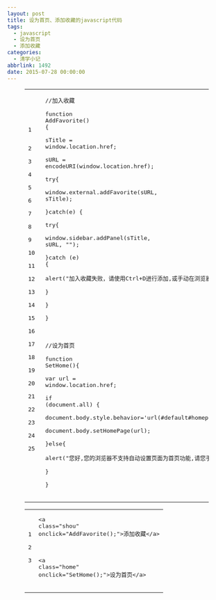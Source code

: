 ```yaml
---
layout: post
title: 设为首页、添加收藏的javascript代码
tags:
  - javascript
  - 设为首页
  - 添加收藏
categories:
  - 清学小记
abbrlink: 1492
date: 2015-07-28 00:00:00
---
```


<!-- build time:Sat Jun 23 2018 12:05:16 GMT+0800 (中国标准时间) --><figure class="highlight js"><table><tr><td class="gutter"><pre><span class="line">1</span>  
<span class="line">2</span>  
<span class="line">3</span>  
<span class="line">4</span>  
<span class="line">5</span>  
<span class="line">6</span>  
<span class="line">7</span>  
<span class="line">8</span>  
<span class="line">9</span>  
<span class="line">10</span>  
<span class="line">11</span>  
<span class="line">12</span>  
<span class="line">13</span>  
<span class="line">14</span>  
<span class="line">15</span>  
<span class="line">16</span>  
<span class="line">17</span>  
<span class="line">18</span>  
<span class="line">19</span>  
<span class="line">20</span>  
<span class="line">21</span>  
<span class="line">22</span>  
<span class="line">23</span>  
<span class="line">24</span>  
<span class="line">25</span>  
</pre></td><td class="code"><pre><span class="line"><span class="comment">//加入收藏</span></span>  
<span class="line"><span class="function"><span class="keyword">function</span> <span class="title">AddFavorite</span>(<span class="params"></span>) </span>&#123;</span>  
<span class="line">sTitle = <span class="built_in">window</span>.location.href;</span>  
<span class="line">sURL = <span class="built_in">encodeURI</span>(<span class="built_in">window</span>.location.href);</span>  
<span class="line"><span class="keyword">try</span>&#123;</span>  
<span class="line"><span class="built_in">window</span>.external.addFavorite(sURL, sTitle);</span>  
<span class="line">&#125;<span class="keyword">catch</span>(e) &#123;</span>  
<span class="line"><span class="keyword">try</span>&#123;</span>  
<span class="line"><span class="built_in">window</span>.sidebar.addPanel(sTitle, sURL, <span class="string">""</span>);</span>  
<span class="line">&#125;<span class="keyword">catch</span> (e) &#123;</span>  
<span class="line">alert(<span class="string">"加入收藏失败，请使用Ctrl+D进行添加,或手动在浏览器里进行设置."</span>);</span>  
<span class="line">&#125;</span>  
<span class="line">&#125;</span>  
<span class="line">&#125;</span>  
<span class="line"></span>  
<span class="line"><span class="comment">//设为首页</span></span>  
<span class="line"><span class="function"><span class="keyword">function</span> <span class="title">SetHome</span>(<span class="params"></span>)</span>&#123;</span>  
<span class="line"><span class="keyword">var</span> url = <span class="built_in">window</span>.location.href;</span>  
<span class="line"><span class="keyword">if</span> (<span class="built_in">document</span>.all) &#123;</span>  
<span class="line"><span class="built_in">document</span>.body.style.behavior=<span class="string">'url(#default#homepage)'</span>;</span>  
<span class="line"><span class="built_in">document</span>.body.setHomePage(url);</span>  
<span class="line">&#125;<span class="keyword">else</span>&#123;</span>  
<span class="line">alert(<span class="string">"您好,您的浏览器不支持自动设置页面为首页功能,请您手动在浏览器里设置该页面为首页!"</span>);</span>  
<span class="line">&#125;</span>  
<span class="line">&#125;</span>  
</pre></td></tr></table></figure><figure class="highlight html"><table><tr><td class="gutter"><pre><span class="line">1</span>  
<span class="line">2</span>  
<span class="line">3</span>  
</pre></td><td class="code"><pre><span class="line"><span class="tag"><<span class="name">a</span> <span class="attr">class</span>=<span class="string">"shou"</span> <span class="attr">onclick</span>=<span class="string">"AddFavorite();"</span>></span>添加收藏<span class="tag"></<span class="name">a</span>></span></span>  
<span class="line"></span>  
<span class="line"><span class="tag"><<span class="name">a</span> <span class="attr">class</span>=<span class="string">"home"</span> <span class="attr">onclick</span>=<span class="string">"SetHome();"</span>></span>设为首页<span class="tag"></<span class="name">a</span>></span></span>  
</pre></td></tr></table></figure><!-- rebuild by neat -->